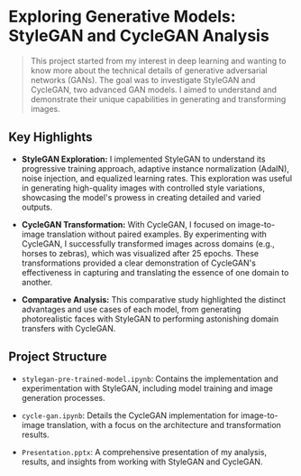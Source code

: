 # Exploring Generative Models: StyleGAN and CycleGAN Analysis
>This project started from my interest in deep learning and wanting to know more about the technical details of generative adversarial networks (GANs). The goal was to investigate StyleGAN and CycleGAN, two advanced GAN models. I aimed to understand and demonstrate their unique capabilities in generating and transforming images.

## Key Highlights

- **StyleGAN Exploration:** I implemented StyleGAN to understand its progressive training approach, adaptive instance normalization (AdaIN), noise injection, and equalized learning rates. This exploration was useful in generating high-quality images with controlled style variations, showcasing the model's prowess in creating detailed and varied outputs.

- **CycleGAN Transformation:** With CycleGAN, I focused on image-to-image translation without paired examples. By experimenting with CycleGAN, I successfully transformed images across domains (e.g., horses to zebras), which was visualized after 25 epochs. These transformations provided a clear demonstration of CycleGAN's effectiveness in capturing and translating the essence of one domain to another.

- **Comparative Analysis:** This comparative study highlighted the distinct advantages and use cases of each model, from generating photorealistic faces with StyleGAN to performing astonishing domain transfers with CycleGAN.

## Project Structure

- `stylegan-pre-trained-model.ipynb`: Contains the implementation and experimentation with StyleGAN, including model training and image generation processes.

- `cycle-gan.ipynb`: Details the CycleGAN implementation for image-to-image translation, with a focus on the architecture and transformation results.

- `Presentation.pptx`: A comprehensive presentation of my analysis, results, and insights from working with StyleGAN and CycleGAN.
